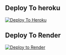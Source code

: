 ## Deploy To heroku 

[![Deploy To Heroku](https://www.herokucdn.com/deploy/button.svg)](https://heroku.com/deploy?template=https://github.com/hackercoder24/arvinddownlaoder)

## Deploy To Render                  

[![Deploy to Render](https://render.com/images/deploy-to-render-button.svg)](https://render.com/deploy?repo=https://github.com/hackercoder24/arvinddownlaoder)
